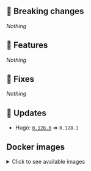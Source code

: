 ## :loudspeaker: Breaking changes

*Nothing*


## :tada: Features

*Nothing*


## :bug: Fixes

*Nothing*


## :heartbeat: Updates

* Hugo: [`0.128.0`](https://github.com/floryn90/docker-hugo/releases/tag/0.128.0) => `0.128.1`


## Docker images

<details>
<summary>Click to see available images</summary>

This release is available from Docker Hub as project `floryn90/hugo` with the following tags:

| Alias tags                   | Version specific tags                      |
| ---------------------------- | ------------------------------------------ |
| `busybox`, `latest`          | `0.128.1-busybox`, `0.128.1`                     |
| `busybox-ci`, `ci`           | `0.128.1-busybox-ci`, `0.128.1-ci`               |
| `busybox-onbuild`, `onbuild` | `0.128.1-busybox-onbuild`, `0.128.1-onbuild`     |
| `alpine`                     | `0.128.1-alpine`                              |
| `alpine-ci`                  | `0.128.1-alpine-ci`                           |
| `alpine-onbuild`             | `0.128.1-alpine-onbuild`                      |
| `asciidoctor`                | `0.128.1-asciidoctor`                         |
| `asciidoctor-ci`             | `0.128.1-asciidoctor-ci`                      |
| `asciidoctor-onbuild`        | `0.128.1-asciidoctor-onbuild`                 |
| `pandoc`                     | `0.128.1-pandoc`                              |
| `pandoc-ci`                  | `0.128.1-pandoc-ci`                           |
| `pandoc-onbuild`             | `0.128.1-pandoc-onbuild`                      |
| `ext-alpine`                 | `0.128.1-ext-alpine`                          |
| `ext-alpine-ci`              | `0.128.1-ext-alpine-ci`                       |
| `ext-alpine-onbuild`         | `0.128.1-ext-alpine-onbuild`                  |
| `ext-asciidoctor`            | `0.128.1-ext-asciidoctor`                     |
| `ext-asciidoctor-ci`         | `0.128.1-ext-asciidoctor-ci`                  |
| `ext-asciidoctor-onbuild`    | `0.128.1-ext-asciidoctor-onbuild`             |
| `ext-pandoc`                 | `0.128.1-ext-pandoc`                          |
| `ext-pandoc-ci`              | `0.128.1-ext-pandoc-ci`                       |
| `ext-pandoc-onbuild`         | `0.128.1-ext-pandoc-onbuild`                  |
| `debian`                     | `0.128.1-debian`                              |
| `debian-ci`                  | `0.128.1-debian-ci`                           |
| `debian-onbuild`             | `0.128.1-debian-onbuild`                      |
| `ext-debian`, `ext`, `latest-ext` | `0.128.1-ext-debian`, `0.128.1-ext`         |
| `ext-debian-ci`, `ext-ci`    | `0.128.1-ext-debian-ci`, `0.128.1-ext-ci`        |
| `ext-debian-onbuild`, `ext-onbuild` | `0.128.1-ext-debian-onbuild`, `0.128.1-ext-onbuild` |
| `ubuntu`                     | `0.128.1-ubuntu`                            |
| `ubuntu-ci`                  | `0.128.1-ubuntu-ci`                         |
| `ubuntu-onbuild`             | `0.128.1-ubuntu-onbuild`                    |
| `ext-ubuntu`                 | `0.128.1-ext-ubuntu`                        |
| `ext-ubuntu-ci`              | `0.128.1-ext-ubuntu-ci`                     |
| `ext-ubuntu-onbuild`         | `0.128.1-ext-ubuntu-onbuild`                |
</details>